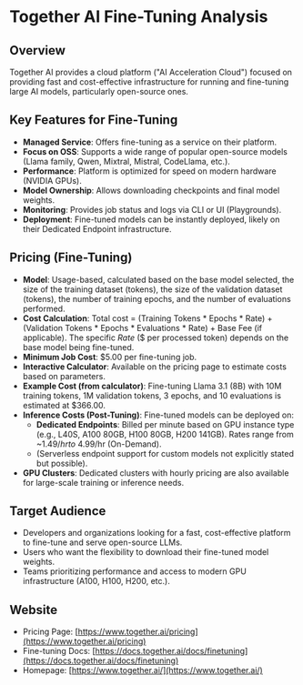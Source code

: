 # Together AI Fine-Tuning Analysis

## Overview
Together AI provides a cloud platform ("AI Acceleration Cloud") focused on providing fast and cost-effective infrastructure for running and fine-tuning large AI models, particularly open-source ones.

## Key Features for Fine-Tuning
- **Managed Service**: Offers fine-tuning as a service on their platform.
- **Focus on OSS**: Supports a wide range of popular open-source models (Llama family, Qwen, Mixtral, Mistral, CodeLlama, etc.).
- **Performance**: Platform is optimized for speed on modern hardware (NVIDIA GPUs).
- **Model Ownership**: Allows downloading checkpoints and final model weights.
- **Monitoring**: Provides job status and logs via CLI or UI (Playgrounds).
- **Deployment**: Fine-tuned models can be instantly deployed, likely on their Dedicated Endpoint infrastructure.

## Pricing (Fine-Tuning)
- **Model**: Usage-based, calculated based on the base model selected, the size of the training dataset (tokens), the size of the validation dataset (tokens), the number of training epochs, and the number of evaluations performed.
- **Cost Calculation**: Total cost = (Training Tokens * Epochs * Rate) + (Validation Tokens * Epochs * Evaluations * Rate) + Base Fee (if applicable). The specific *Rate* ($ per processed token) depends on the base model being fine-tuned.
- **Minimum Job Cost**: $5.00 per fine-tuning job.
- **Interactive Calculator**: Available on the pricing page to estimate costs based on parameters.
- **Example Cost (from calculator)**: Fine-tuning Llama 3.1 (8B) with 10M training tokens, 1M validation tokens, 3 epochs, and 10 evaluations is estimated at $366.00.
- **Inference Costs (Post-Tuning)**: Fine-tuned models can be deployed on:
    - **Dedicated Endpoints**: Billed per minute based on GPU instance type (e.g., L40S, A100 80GB, H100 80GB, H200 141GB). Rates range from ~$1.49/hr to ~$4.99/hr (On-Demand).
    - (Serverless endpoint support for custom models not explicitly stated but possible).
- **GPU Clusters**: Dedicated clusters with hourly pricing are also available for large-scale training or inference needs.

## Target Audience
- Developers and organizations looking for a fast, cost-effective platform to fine-tune and serve open-source LLMs.
- Users who want the flexibility to download their fine-tuned model weights.
- Teams prioritizing performance and access to modern GPU infrastructure (A100, H100, H200, etc.).

## Website
- Pricing Page: [https://www.together.ai/pricing](https://www.together.ai/pricing)
- Fine-tuning Docs: [https://docs.together.ai/docs/finetuning](https://docs.together.ai/docs/finetuning)
- Homepage: [https://www.together.ai/](https://www.together.ai/)
